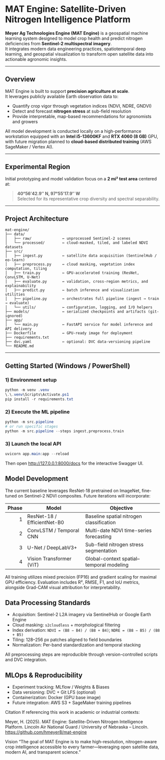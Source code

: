 
# MAT Engine: Satellite-Driven Nitrogen Intelligence Platform

**Meyer Ag Technologies Engine (MAT Engine)** is a geospatial machine learning system designed to model crop health and predict nitrogen deficiencies from **Sentinel-2 multispectral imagery**.  
It integrates modern data engineering practices, spatiotemporal deep learning, and geospatial visualization to transform open satellite data into actionable agronomic insights.

---

## Overview

MAT Engine is built to support **precision agriculture at scale**.  
It leverages publicly available Earth observation data to:
- Quantify crop vigor through vegetation indices (NDVI, NDRE, GNDVI)  
- Detect and forecast **nitrogen stress** at sub-field resolution  
- Provide interpretable, map-based recommendations for agronomists and growers  

All model development is conducted locally on a high-performance workstation equipped with an **Intel i5-13600KF** and **RTX 4060 (8 GB)** GPU, with future migration planned to **cloud-based distributed training** (AWS SageMaker / Vertex AI).

---

## Experimental Region

Initial prototyping and model validation focus on a **2 mi² test area** centered at:

> **40°56′42.9″ N, 97°55′17.9″ W**  
> Selected for its representative crop diversity and spectral separability.

---

## Project Architecture

```
mat-engine/
├── data/
│   ├── raw/              ← unprocessed Sentinel-2 scenes
│   └── processed/        ← cloud-masked, tiled, and labeled NDVI datasets
├── src/
│   ├── ingest.py         ← satellite data acquisition (SentinelHub / eo-learn)
│   ├── preprocess.py     ← cloud masking, vegetation index computation, tiling
│   ├── train.py          ← GPU-accelerated training (ResNet, ConvLSTM, U-Net)
│   ├── evaluate.py       ← validation, cross-region metrics, and explainability
│   ├── predict.py        ← batch inference and visualization utilities
│   ├── pipeline.py       ← orchestrates full pipeline (ingest → train → evaluate)
│   └── utils/            ← configuration, logging, and I/O helpers
├── models/               ← serialized checkpoints and artifacts (git-ignored)
├── app/
│   └── main.py           ← FastAPI service for model inference and API delivery
├── Dockerfile            ← GPU-ready image for deployment
├── requirements.txt
├── dvc.yaml              ← optional: DVC data-versioning pipeline
└── README.md
```

---

## Getting Started (Windows / PowerShell)

### 1) Environment setup
```powershell
python -m venv .venv
\.\.venv\Scripts\Activate.ps1
pip install -r requirements.txt
```

### 2) Execute the ML pipeline
```powershell
python -m src.pipeline
# or run specific stages
python -m src.pipeline --steps ingest,preprocess,train
```

### 3) Launch the local API
```powershell
uvicorn app.main:app --reload
```

Then open http://127.0.0.1:8000/docs for the interactive Swagger UI.

## Model Development
The current baseline leverages ResNet-18 pretrained on ImageNet, fine-tuned on Sentinel-2 NDVI composites. Future iterations will incorporate:

| Phase | Model                       | Objective                                 |
|------:|-----------------------------|-------------------------------------------|
|     1 | ResNet-18 / EfficientNet-B0 | Baseline spatial nitrogen classification  |
|     2 | ConvLSTM / Temporal CNN     | Multi-date NDVI time-series forecasting   |
|     3 | U-Net / DeepLabV3+          | Sub-field nitrogen stress segmentation    |
|     4 | Vision Transformer (ViT)    | Global-context spatial–temporal modeling  |

All training utilizes mixed precision (FP16) and gradient scaling for maximal GPU efficiency.
Evaluation includes R², RMSE, F1, and IoU metrics, alongside Grad-CAM visual attribution for interpretability.

## Data Processing Standards
- Acquisition: Sentinel-2 L2A imagery via SentinelHub or Google Earth Engine
- Cloud masking: `s2cloudless` + morphological filtering
- Index derivation: `NDVI = (B8 − B4) / (B8 + B4)`; `NDRE = (B8 − B5) / (B8 + B5)`
- Tiling: 128–256 px patches aligned to field boundaries
- Normalization: Per-band standardization and temporal stacking

All preprocessing steps are reproducible through version-controlled scripts and DVC integration.

## MLOps & Reproducibility
- Experiment tracking: MLflow / Weights & Biases
- Data versioning: DVC + Git LFS (optional)
- Containerization: Docker (GPU base image)
- Future integration: AWS S3 + SageMaker training pipelines


Citation
If referencing this work in academic or industrial contexts:

Meyer, H. (2025). MAT Engine: Satellite-Driven Nitrogen Intelligence Platform.
Lincoln Air National Guard / University of Nebraska – Lincoln.
https://github.com/hmeyer8/mat-engine

Vision
“The goal of MAT Engine is to make high-resolution, nitrogen-aware crop intelligence accessible to every farmer—leveraging open satellite data, modern AI, and transparent science.”